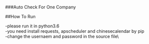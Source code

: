 ###Auto Check For One Company

##How To Run

-please run it in python3.6\
-you need install requests, apscheduler and chinesecalendar by pip\
-change the usernaem and password in the source file\